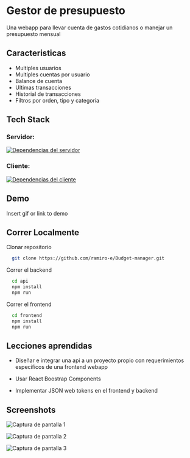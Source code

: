 
# Gestor de presupuesto

Una webapp para llevar cuenta de gastos cotidianos o manejar un presupuesto mensual


## Caracteristicas

- Multiples usuarios
- Multiples cuentas por usuario
- Balance de cuenta
- Ultimas transacciones
- Historial de transacciones
- Filtros por orden, tipo y categoria 
## Tech Stack


### Servidor:
<a href="https://github.com/ramiro-e/Budget-manager/blob/main/api/package.json" rel="some text">![Dependencias del servidor](https://user-images.githubusercontent.com/76258273/202773007-3e57e941-0eec-4942-a832-3ab065418fc4.png)</a>

### Cliente:
<a href="https://github.com/ramiro-e/Budget-manager/blob/main/frontend/package.json" rel="some text">![Dependencias del cliente](https://user-images.githubusercontent.com/76258273/202773130-5affc542-195b-4672-850a-e8c90378eeb5.png)</a>

## Demo

Insert gif or link to demo


## Correr Localmente

Clonar repositorio
```bash
  git clone https://github.com/ramiro-e/Budget-manager.git
```

Correr el backend
```bash
  cd api
  npm install
  npm run
```

Correr el frontend
```bash
  cd frontend
  npm install
  npm run
```
    
## Lecciones aprendidas

- Diseñar e integrar una api a un proyecto propio con requerimientos especificos de una frontend webapp

- Usar React Boostrap Components

- Implementar JSON web tokens en el frontend y backend

## Screenshots
![Captura de pantalla 1](https://user-images.githubusercontent.com/76258273/202773584-d3eb3bf8-7b12-4017-9897-3bd1fea0011a.png)

![Captura de pantalla 2](https://user-images.githubusercontent.com/76258273/202773599-52258b42-dffe-40ac-b984-2e6184e78b8d.png)

![Captura de pantalla 3](https://user-images.githubusercontent.com/76258273/202773630-85d63317-0842-4069-a019-c406ad3cd6fe.png)
